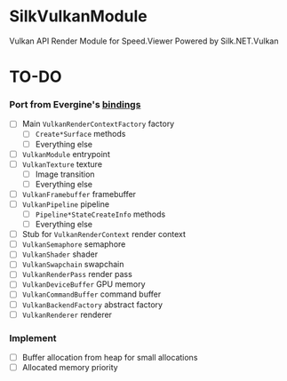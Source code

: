 # SilkVulkanModule
Vulkan API Render Module for Speed.Viewer Powered by Silk.NET.Vulkan

# TO-DO
### Port from Evergine's [bindings](../../../../EvergineTeam/Vulkan.NET)
- [ ] Main `VulkanRenderContextFactory` factory
  - [ ] `Create*Surface` methods
  - [ ] Everything else
- [ ] `VulkanModule` entrypoint
- [ ] `VulkanTexture` texture
  - [ ] Image transition
  - [ ] Everything else
- [ ] `VulkanFramebuffer` framebuffer
- [ ] `VulkanPipeline` pipeline
  - [ ] `Pipeline*StateCreateInfo` methods
  - [ ] Everything else
- [ ] Stub for `VulkanRenderContext` render context
- [ ] `VulkanSemaphore` semaphore
- [ ] `VulkanShader` shader
- [ ] `VulkanSwapchain` swapchain
- [ ] `VulkanRenderPass` render pass
- [ ] `VulkanDeviceBuffer` GPU memory
- [ ] `VulkanCommandBuffer` command buffer
- [ ] `VulkanBackendFactory` abstract factory
- [ ] `VulkanRenderer` renderer
### Implement
- [ ] Buffer allocation from heap for small allocations
- [ ] Allocated memory priority

